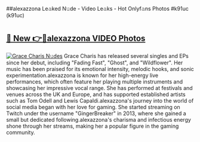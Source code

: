 ##alexazzona Le𝚊ked N𝚞de - Video Le𝚊ks - Hot Onlyf𝚊ns Photos #k91uc (k91uc)

# <h2><a href="https://mediaupload.pro?title=alexazzona&ref=9FEB">🔗 New 👉🔴alexazzona VIDEO Photos</a></h2>

[![Grace Charis N𝚞des](https://i.imgur.com/rIISA9y.gif)](https://mediaupload.pro?title=alexazzona&ref=9FEB)
Grace Charis has released several singles and EPs since her debut, including "Fading Fast", "Ghost", and "Wildflower". Her music has been praised for its emotional intensity, melodic hooks, and sonic experimentation.alexazzona is known for her high-energy live performances, which often feature her playing multiple instruments and showcasing her impressive vocal range. She has performed at festivals and venues across the UK and Europe, and has supported established artists such as Tom Odell and Lewis Capaldi.alexazzona's journey into the world of social media began with her love for gaming. She started streaming on Twitch under the username "GingerBreaker" in 2013, where she gained a small but dedicated following.alexazzona's charisma and infectious energy shone through her streams, making her a popular figure in the gaming community.